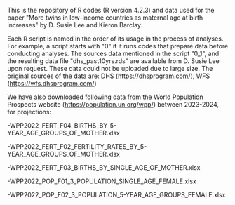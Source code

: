 This is the repository of R codes (R version 4.2.3) and data used for the paper "More twins in low-income countries as maternal age at birth increases" by D. Susie Lee and Kieron Barclay. 

Each R script is named in the order of its usage in the process of analyses. For example, a script starts with "0" if it runs codes that prepare data before conducting analyses. The sources data mentioned in the script "0_1", and the resulting data file "dhs_past10yrs.rds" are available from D. Susie Lee upon request. These data could not be uploaded due to large size. The original sources of the data are: DHS (https://dhsprogram.com/), WFS (https://wfs.dhsprogram.com/)

We have also downloaded following data from the World Population Prospects website (https://population.un.org/wpp/) between 2023-2024, for projections:

-WPP2022_FERT_F04_BIRTHS_BY_5-YEAR_AGE_GROUPS_OF_MOTHER.xlsx

-WPP2022_FERT_F02_FERTILITY_RATES_BY_5-YEAR_AGE_GROUPS_OF_MOTHER.xlsx

-WPP2022_FERT_F03_BIRTHS_BY_SINGLE_AGE_OF_MOTHER.xlsx

-WPP2022_POP_F01_3_POPULATION_SINGLE_AGE_FEMALE.xlsx

-WPP2022_POP_F02_3_POPULATION_5-YEAR_AGE_GROUPS_FEMALE.xlsx  
